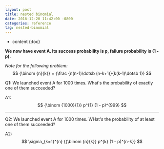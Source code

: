 ```yaml
---
layout: post
title: nested binomial
date: 2016-12-20 11:42:00 -0800
categories: reference
tag: nested-binomial
---
```


* content
{:toc}



__We now have event A. Its success probability is p, failure probability is (1 - p).__

_Note for the following problem:_
$$ {\binom {n}{k}} = {\frac {n(n-1)\dotsb (n-k+1)}{k(k-1)\dotsb 1}} $$

Q1: We launched event A for 1000 times. What's the probability of exactly one of them succeeded?

A1: $$ {\binom {1000}{1}} p^{1} (1 - p)^{999} $$

---

Q2: We launched event A for 1000 times. WHat's the probability of at least one of them succeeded?

A2: $$ \sigma_{k=1}^{n} {{\binom {n}{k}} p^{k} (1 - p)^{n-k}} $$

